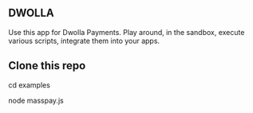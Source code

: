 ## DWOLLA 

Use this app for Dwolla Payments. Play around, in the sandbox, execute various scripts, integrate them into your apps.

## Clone this repo

cd examples

node masspay.js
